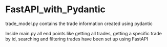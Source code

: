 # FastAPI_with_Pydantic

trade_model.py contains the trade information created using pydantic

Inside main.py all end points like getting all trades, getting a specific trade by id, searching and filtering trades have been set up using FastAPI
